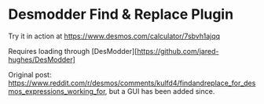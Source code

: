 # Desmodder Find & Replace Plugin

Try it in action at https://www.desmos.com/calculator/7sbvh1ajqq

Requires loading through [DesModder][https://github.com/jared-hughes/DesModder]

Original post: https://www.reddit.com/r/desmos/comments/kulfd4/findandreplace_for_desmos_expressions_working_for, but a GUI has been added since.
